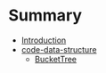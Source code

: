 # Summary

* [Introduction](README.md)
* [code-data-structure](code-data-structure/README.md)
    * [BucketTree](code-data-structure/BucketTree.md)